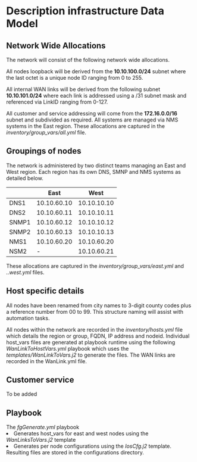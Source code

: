 <H1>	Description infrastructure Data Model </H1>

<H2> Network Wide Allocations </H2>
The network will consist of the following network wide allocations.

All nodes loopback will be derived from the **10.10.100.0/24**  subnet where the last octet is a unique node ID ranging from 0 to 255.

All internal WAN links will be derived from the following subnet **10.10.101.0/24** where each link is addressed using a /31 subnet mask and referenced via LinkID ranging from 0-127. 

All customer and service addressing will come from the **172.16.0.0/16** subnet and subdivided as required. All systems are managed via NMS systems in the East region.
These allocations are captured in the <em>inventory/group_vars/all.yml</em> file.

<h2>Groupings of nodes</h2>
The network is administered by two distinct teams managing an East and West region. Each region has its own DNS, SMNP and NMS systems as detailed below.

|       | East        | West        |
|-------|-------------|-------------|
| DNS1  | 10.10.60.10 | 10.10.10.10 |
| DNS2  | 10.10.60.11 | 10.10.10.11 |
| SNMP1 | 10.10.60.12 | 10.10.10.12 |
| SNMP2 | 10.10.60.13 | 10.10.10.13 |
| NMS1  | 10.10.60.20 | 10.10.60.20 |
| NSM2  | -           | 10.10.60.21 |

These allocations are captured in the <em>inventory/group_vars/east.yml</em> and <em>..west.yml</em> files.

<h2>Host specific details</h2>
All nodes have been renamed from city names to 3-digit county codes plus a reference number from 00 to 99. This structure naming will assist with automation tasks. 

All nodes within the network are recorded in the <em>inventory/hosts.yml</em> file which details the region or group, FQDN, IP address and nodeid. 
Individual host_vars files are generated at playbook runtime using the following <em>WanLinkToHostVars.yml</em> playbook which uses the <em>templates/WanLinkToVars.j2</em> to generate the files. The WAN links are recorded in the WanLink.yml file.

<h2>Customer service</h2>
To be added

<h2>Playbook</h2>
The <em>fgGenerate.yml</em> playbook 
<li> Generates host_vars for east and west nodes using the <em>WanLinksToVars.j2</em> template</li>
<li> Generates per node configurations using the <em>IosCfg.j2</em> template.</li>
<l1>Resulting files are stored in the configurations directory.</l1>
